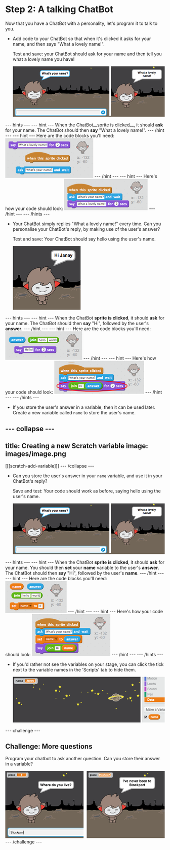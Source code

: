 # Step 2: A talking ChatBot

Now that you have a ChatBot with a personality, let's program it to talk to you.

+ Add code to your ChatBot so that when it's clicked it asks for your name, and then says "What a lovely name!".

    Test and save: your ChatBot should ask for your name and then tell you what a lovely name you have!

    ![screenshot](images/chatbot-ask-test.png)

--- hints ---
--- hint ---
When the ChatBot__sprite is clicked__, it should __ask__ for your name. The ChatBot should then __say__ "What a lovely name!".
--- /hint ---
--- hint ---
Here are the code blocks you'll need:
![screenshot](images/chatbot-ask-blocks.png)
--- /hint ---
--- hint ---
Here's how your code should look:
![screenshot](images/chatbot-ask-code.png)
--- /hint ---
--- /hints ---

+ Your ChatBot simply replies "What a lovely name!" every time. Can you personalise your ChatBot's reply, by making use of the user's answer?

    Test and save: Your ChatBot should say hello using the user's name.

    ![screenshot](images/chatbot-answer-test.png)

--- hints ---
--- hint ---
When the ChatBot __sprite is clicked__, it should __ask__ for your name. The ChatBot should then __say__ "Hi", followed by the user's __answer__.
--- /hint ---
--- hint ---
Here are the code blocks you'll need:
![screenshot](images/chatbot-answer-blocks.png)
--- /hint ---
--- hint ---
Here's how your code should look:
![screenshot](images/chatbot-answer-code.png)
--- /hint ---
--- /hints ---

+ If you store the user's answer in a variable, then it can be used later. Create a new variable called `name` to store the user's name.

--- collapse ---
---
title: Creating a new Scratch variable
image: images/image.png
---
[[[scratch-add-variable]]]
--- /collapse ---

+ Can you store the user's answer in your `name` variable, and use it in your ChatBot's reply?

    Save and test: Your code should work as before, saying hello using the user's name.

    ![screenshot](images/chatbot-ask-test.png)

--- hints ---
--- hint ---
When the ChatBot __sprite is clicked__, it should __ask__ for your name. You should then __set__ your __name__ variable to the user's __answer__. The ChatBot should then __say__ "Hi", followed by the user's __name__.
--- /hint ---
--- hint ---
Here are the code blocks you'll need:
![screenshot](images/chatbot-variable-blocks.png)
--- /hint ---
--- hint ---
Here's how your code should look:
![screenshot](images/chatbot-variable-code.png)
--- /hint ---
--- /hints ---

+ If you'd rather not see the variables on your stage, you can click the tick next to the variable names in the 'Scripts' tab to hide them.

    ![screenshot](images/chatbot-variable-hide.png)

--- challenge ---
## Challenge: More questions

Program your chatbot to ask another question. Can you store their answer in a variable?

![screenshot](images/chatbot-question.png)
--- /challenge ---
